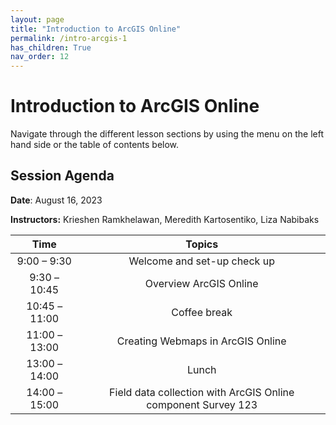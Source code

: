 ```yaml
---
layout: page
title: "Introduction to ArcGIS Online"
permalink: /intro-arcgis-1
has_children: True
nav_order: 12
---
```


# Introduction to ArcGIS Online

Navigate through the different lesson sections by using the menu on the left hand side or the table of contents below.

## Session Agenda

**Date**: August 16, 2023

**Instructors:** Krieshen Ramkhelawan, Meredith Kartosentiko, Liza Nabibaks


|Time           |  Topics       |
|:-------------:|:-------------:|
| 9:00 – 9:30   | Welcome and set-up check up |
| 9:30 – 10:45  | Overview ArcGIS Online |
| 10:45 – 11:00 | Coffee break |
| 11:00 – 13:00 | Creating Webmaps in ArcGIS Online |
| 13:00 – 14:00 | Lunch |
| 14:00 –15:00  | Field data collection with ArcGIS Online component Survey 123 |

